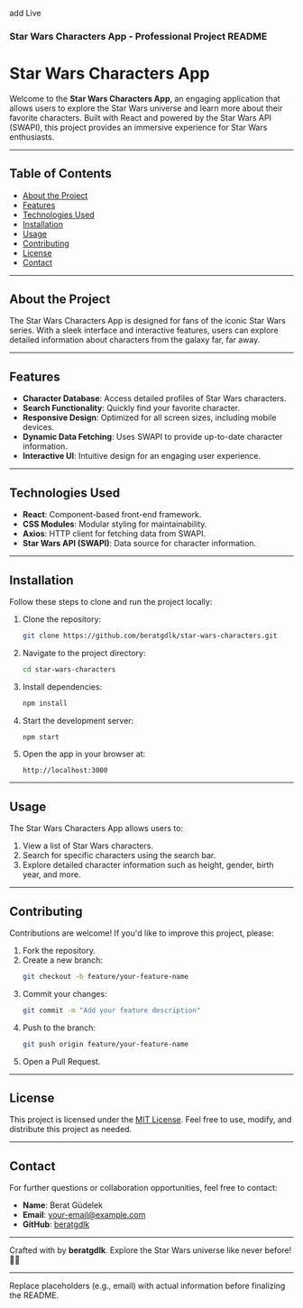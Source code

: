 add Live

### Star Wars Characters App - Professional Project README

# Star Wars Characters App

Welcome to the **Star Wars Characters App**, an engaging application that allows users to explore the Star Wars universe and learn more about their favorite characters. Built with React and powered by the Star Wars API (SWAPI), this project provides an immersive experience for Star Wars enthusiasts.

---

## Table of Contents

- [About the Project](#about-the-project)
- [Features](#features)
- [Technologies Used](#technologies-used)
- [Installation](#installation)
- [Usage](#usage)
- [Contributing](#contributing)
- [License](#license)
- [Contact](#contact)

---

## About the Project

The Star Wars Characters App is designed for fans of the iconic Star Wars series. With a sleek interface and interactive features, users can explore detailed information about characters from the galaxy far, far away.

---

## Features

- **Character Database**: Access detailed profiles of Star Wars characters.
- **Search Functionality**: Quickly find your favorite character.
- **Responsive Design**: Optimized for all screen sizes, including mobile devices.
- **Dynamic Data Fetching**: Uses SWAPI to provide up-to-date character information.
- **Interactive UI**: Intuitive design for an engaging user experience.

---

## Technologies Used

- **React**: Component-based front-end framework.
- **CSS Modules**: Modular styling for maintainability.
- **Axios**: HTTP client for fetching data from SWAPI.
- **Star Wars API (SWAPI)**: Data source for character information.

---

## Installation

Follow these steps to clone and run the project locally:

1. Clone the repository:
   ```bash
   git clone https://github.com/beratgdlk/star-wars-characters.git
   ```
2. Navigate to the project directory:
   ```bash
   cd star-wars-characters
   ```
3. Install dependencies:
   ```bash
   npm install
   ```
4. Start the development server:
   ```bash
   npm start
   ```
5. Open the app in your browser at:
   ```
   http://localhost:3000
   ```

---

## Usage

The Star Wars Characters App allows users to:

1. View a list of Star Wars characters.
2. Search for specific characters using the search bar.
3. Explore detailed character information such as height, gender, birth year, and more.

---

## Contributing

Contributions are welcome! If you'd like to improve this project, please:

1. Fork the repository.
2. Create a new branch:
   ```bash
   git checkout -b feature/your-feature-name
   ```
3. Commit your changes:
   ```bash
   git commit -m "Add your feature description"
   ```
4. Push to the branch:
   ```bash
   git push origin feature/your-feature-name
   ```
5. Open a Pull Request.

---

## License

This project is licensed under the [MIT License](LICENSE). Feel free to use, modify, and distribute this project as needed.

---

## Contact

For further questions or collaboration opportunities, feel free to contact:

- **Name**: Berat Güdelek
- **Email**: [your-email@example.com](mailto:your-email@example.com)
- **GitHub**: [beratgdlk](https://github.com/beratgdlk)

---

Crafted with by **beratgdlk**. Explore the Star Wars universe like never before! 🌌✨

---

Replace placeholders (e.g., email) with actual information before finalizing the README.
